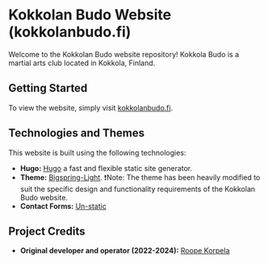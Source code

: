 # Kokkolan Budo Website (kokkolanbudo.fi)

Welcome to the Kokkolan Budo website repository! Kokkola Budo is a martial arts club located in Kokkola, Finland.

## Getting Started

To view the website, simply visit [kokkolanbudo.fi](https://www.kokkolanbudo.fi).

## Technologies and Themes

This website is built using the following technologies:

- **Hugo:**  [Hugo](https://github.com/gohugoio/hugo) a fast and flexible static site generator.
- **Theme:** [Bigspring-Light](https://github.com/gethugothemes/bigspring-light-hugo). ❗Note: The theme has been heavily modified to suit the specific design and functionality requirements of the Kokkolan Budo website.
- **Contact Forms:** [Un-static](https://un-static.com/)

## Project Credits
- **Original developer and operator (2022-2024):** [Roope Korpela](https://github.com/roopekorpela)
